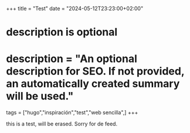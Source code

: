 +++
title = "Test"
date = "2024-05-12T23:23:00+02:00"

#
# description is optional
#
# description = "An optional description for SEO. If not provided, an automatically created summary will be used."

tags = ["hugo","inspiración","test","web sencilla",]
+++

this is a test, will be erased. Sorry for de feed.

